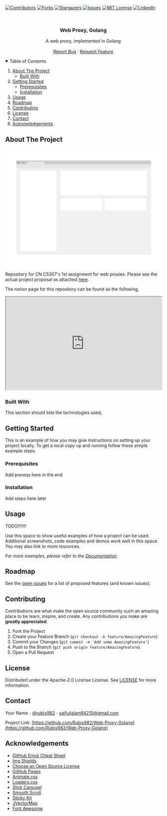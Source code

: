 <!--
*** Thanks for checking out the Best-README-Template. If you have a suggestion
*** that would make this better, please fork the repo and create a pull request
*** or simply open an issue with the tag "enhancement".
*** Thanks again! Now go create something AMAZING! :D
-->

<!-- PROJECT SHIELDS -->
<!--
*** I'm using markdown "reference style" links for readability.
*** Reference links are enclosed in brackets [ ] instead of parentheses ( ).
*** See the bottom of this document for the declaration of the reference variables
*** for contributors-url, forks-url, etc. This is an optional, concise syntax you may use.
*** https://www.markdownguide.org/basic-syntax/#reference-style-links
-->
[![Contributors][contributors-shield]][contributors-url]
[![Forks][forks-shield]][forks-url]
[![Stargazers][stars-shield]][stars-url]
[![Issues][issues-shield]][issues-url]
[![MIT License][license-shield]][license-url]
[![LinkedIn][linkedin-shield]][linkedin-url]



<!-- PROJECT LOGO -->
<br />
<p align="center">
  <a href="https://github.com/Rubix982/Web-Proxy-Golang">
    <!-- <img src="assets/img/gopher.jpg" alt="Logo" width="80" height="80"> -->
  </a>

  <h3 align="center">Web Proxy, Golang</h3>

  <p align="center">
    A web proxy, implemented in Golang
    <br />
    <br />
    <a href="https://github.com/Rubix982/Web-Proxy-Golang/issues">Report Bug</a>
    ·
    <a href="https://github.com/Rubix982/Web-Proxy-Golang/issues">Request Feature</a>
  </p>
</p>

<!-- TABLE OF CONTENTS -->
<details open="open">
  <summary>Table of Contents</summary>
  <ol>
    <li>
      <a href="#about-the-project">About The Project</a>
      <ul>
        <li><a href="#built-with">Built With</a></li>
      </ul>
    </li>
    <li>
      <a href="#getting-started">Getting Started</a>
      <ul>
        <li><a href="#prerequisites">Prerequisites</a></li>
        <li><a href="#installation">Installation</a></li>
      </ul>
    </li>
    <li><a href="#usage">Usage</a></li>
    <li><a href="#roadmap">Roadmap</a></li>
    <li><a href="#contributing">Contributing</a></li>
    <li><a href="#license">License</a></li>
    <li><a href="#contact">Contact</a></li>
    <li><a href="#acknowledgements">Acknowledgements</a></li>
  </ol>
</details>



<!-- ABOUT THE PROJECT -->
## About The Project

[![Product Name Screen Shot][product-screenshot]](https://example.com)

Repository for CN CS307's 1st assignment for web proxies. Please see the actual project proposal as attached [here](https://github.com/Rubix982/Web-Proxy-Golang/blob/main/assets/doc/A01-CN-SP21.pdf).

The notion page for this repository can be found as the following,

<iframe
  src="https://www.notion.so/CN-Assignment-1-88106ce5c57d428ba42a8869e622d38c"
  style="width:100%; height:300px;"
></iframe>

### Built With

This section should lists the technologies used,

<!-- * [Go](https://golang.org/) -->

<!-- GETTING STARTED -->
## Getting Started

This is an example of how you may give instructions on setting up your project locally.
To get a local copy up and running follow these simple example steps.

### Prerequisites

Add prereqs here in the end
<!-- This is an example of how to list things you need to use the software and how to install them on Linux,
* golang, instructions retrieved from [here](https://golang.org/doc/install)
  ```sh
  wget https://golang.org/dl/go1.16.2.linux-amd64.tar.gz # get tar zip file
  sudo rm -rf /usr/local/go # remove prev version, if any
  sudo tar -C /usr/local -xzf go1.16.2.linux-amd64.tar.gz # extract new Golang to /usr/local
  export PATH=$PATH:/usr/local/go/bin # You can do this by adding the following line to your $HOME/.profile or /etc/profile (for a system-wide installation):
  go version # verify golang was installed properly
  ```
* git, download and setup instructions can be found [here](https://git-scm.com/) -->

### Installation

Add steps here later

<!-- USAGE EXAMPLES -->
## Usage

TODO!!!!!!!

Use this space to show useful examples of how a project can be used. Additional screenshots, code examples and demos work well in this space. You may also link to more resources.

_For more examples, please refer to the [Documentation](https://github.com/Rubix982/Web-Proxy-Golang)_

<!-- ROADMAP -->
## Roadmap

See the [open issues](https://github.com/Rubix982/Web-Proxy-Golang/issues) for a list of proposed features (and known issues).

<!-- CONTRIBUTING -->
## Contributing

Contributions are what make the open source community such an amazing place to be learn, inspire, and create. Any contributions you make are **greatly appreciated**.

1. Fork the Project
2. Create your Feature Branch (`git checkout -b feature/AmazingFeature`)
3. Commit your Changes (`git commit -m 'Add some AmazingFeature'`)
4. Push to the Branch (`git push origin feature/AmazingFeature`)
5. Open a Pull Request

<!-- LICENSE -->
## License

Distributed under the  Apache-2.0 License License. See [LICENSE](https://github.com/Rubix982/Web-Proxy-Golang/blob/main/LICENSE) for more information.

<!-- CONTACT -->
## Contact

Your Name - [@rubix982](https://github.com/Rubix982/) - saifulislam84210@gmail.com

Project Link: [https://github.com/Rubix982/Web-Proxy-Golang](https://github.com/Rubix982/Web-Proxy-Golang)

<!-- ACKNOWLEDGEMENTS -->
## Acknowledgements
* [GitHub Emoji Cheat Sheet](https://www.webpagefx.com/tools/emoji-cheat-sheet)
* [Img Shields](https://shields.io)
* [Choose an Open Source License](https://choosealicense.com)
* [GitHub Pages](https://pages.github.com)
* [Animate.css](https://daneden.github.io/animate.css)
* [Loaders.css](https://connoratherton.com/loaders)
* [Slick Carousel](https://kenwheeler.github.io/slick)
* [Smooth Scroll](https://github.com/cferdinandi/smooth-scroll)
* [Sticky Kit](http://leafo.net/sticky-kit)
* [JVectorMap](http://jvectormap.com)
* [Font Awesome](https://fontawesome.com)


<!-- MARKDOWN LINKS & IMAGES -->
<!-- https://www.markdownguide.org/basic-syntax/#reference-style-links -->
[contributors-shield]: https://img.shields.io/github/contributors/rubix982/Web-Proxy-Golang.svg?style=for-the-badge
[contributors-url]: https://github.com/Rubix982/Web-Proxy-Golang/graphs/contributors
[forks-shield]: https://img.shields.io/github/forks/Rubix982/Web-Proxy-Golang.svg?style=for-the-badge
[forks-url]: https://github.com/Rubix982/Web-Proxy-Golang/network/members
[stars-shield]: https://img.shields.io/github/stars/Rubix982/Web-Proxy-Golang.svg?style=for-the-badge
[stars-url]: https://github.com/Rubix982/Web-Proxy-Golang/stargazers
[issues-shield]: https://img.shields.io/github/issues/Rubix982/Web-Proxy-Golang.svg?style=for-the-badge
[issues-url]: https://github.com/Rubix982/Web-Proxy-Golang/issues
[license-shield]: https://img.shields.io/github/license/Rubix982/Web-Proxy-Golang.svg?style=for-the-badge
[license-url]: https://github.com/Rubix982/Web-Proxy-Golang/blob/master/LICENSE.txt
[linkedin-shield]: https://img.shields.io/badge/-LinkedIn-black.svg?style=for-the-badge&logo=linkedin&colorB=555
[linkedin-url]: https://www.linkedin.com/in/saif-ul-islam-93786b187/
[product-screenshot]: assets/img/screenshot.png